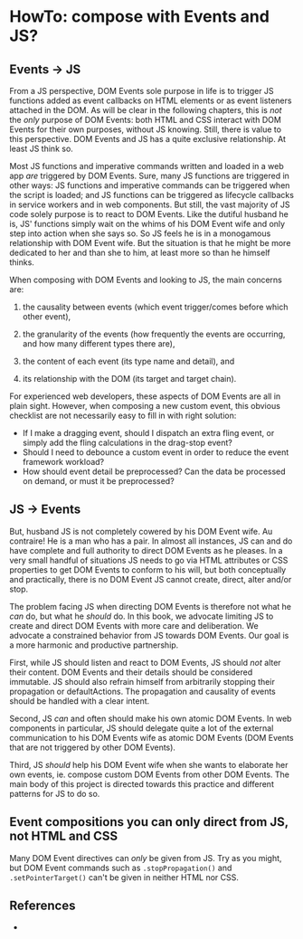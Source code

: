 # HowTo: compose with Events and JS?

## Events -> JS

From a JS perspective, DOM Events sole purpose in life is to trigger JS functions added as event 
callbacks on HTML elements or as event listeners attached in the DOM. As will be clear in the following
chapters, this is *not* the *only* purpose of DOM Events: both HTML and CSS interact with DOM Events for
their own purposes, without JS knowing. Still, there is value to this perspective. 
DOM Events and JS has a quite exclusive relationship. At least JS think so.

Most JS functions and imperative commands written and loaded in a web app *are* triggered by DOM Events.
Sure, many JS functions are triggered in other ways: JS functions and imperative commands can be 
triggered when the script is loaded; and JS functions can be triggered as lifecycle callbacks in service 
workers and in web components. But still, the vast majority of JS code solely purpose is to react to 
DOM Events. Like the dutiful husband he is, JS' functions simply wait on the whims of his DOM Event wife
and only step into action when she says so. So JS feels he is in a monogamous relationship with DOM 
Event wife. But the situation is that he might be more dedicated to her and than she to him, at least
more so than he himself thinks.

When composing with DOM Events and looking to JS, the main concerns are:

1. the causality between events (which event trigger/comes before which other event), 

2. the granularity of the events (how frequently the events are occurring, and how many different 
   types there are),

3. the content of each event (its type name and detail), and

4. its relationship with the DOM (its target and target chain).

For experienced web developers, these aspects of DOM Events are all in plain sight. However,
when composing a new custom event, this obvious checklist are not necessarily easy to fill in with 
right solution:
 * If I make a dragging event, should I dispatch an extra fling event, or simply add the fling 
calculations in the drag-stop event? 
 * Should I need to debounce a custom event in order to reduce the event framework workload? 
 * How should event detail be preprocessed? Can the data be processed on demand, or must it be
   preprocessed?

## JS -> Events

But, husband JS is not completely cowered by his DOM Event wife. Au contraire! He is a man who has a pair.
In almost all instances, JS can and do have complete and full authority to direct DOM Events as he pleases. 
In a very small handful of situations JS needs to go via HTML attributes or CSS properties to get DOM 
Events to conform to his will, but both conceptually and practically, there is no DOM Event JS cannot 
create, direct, alter and/or stop.

The problem facing JS when directing DOM Events is therefore not what he *can* do, but what he *should* do.
In this book, we advocate limiting JS to create and direct DOM Events with more care and deliberation.
We advocate a constrained behavior from JS towards DOM Events. Our goal is a more harmonic and productive
partnership. 

First, while JS should listen and react to DOM Events, JS should *not* alter their content. 
DOM Events and their details should be considered immutable. JS should also refrain himself from 
arbitrarily stopping their propagation or defaultActions. The propagation and causality of events should
be handled with a clear intent.

Second, JS *can* and often should make his own atomic DOM Events. In web components in particular, JS
should delegate quite a lot of the external communication to his DOM Events wife as atomic DOM Events
(DOM Events that are not triggered by other DOM Events).

Third, JS *should* help his DOM Event wife when she wants to elaborate her own events, ie. 
compose custom DOM Events from other DOM Events.
The main body of this project is directed towards this practice and different patterns for JS to do so.

## Event compositions you can only direct from JS, not HTML and CSS

Many DOM Event directives can *only* be given from JS. Try as you might, but DOM Event commands such as
`.stopPropagation()` and `.setPointerTarget()` can't be given in neither HTML nor CSS.


## References

 * 
